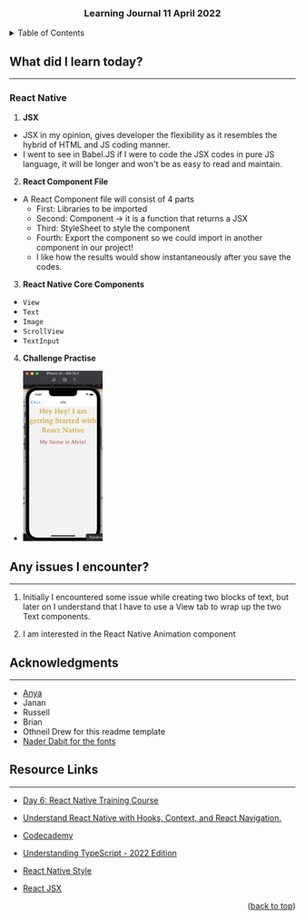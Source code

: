 <div id="top"></div>

<br />

<h3 align="center">Learning Journal 11 April 2022</h3>

<!-- TABLE OF CONTENTS -->
<details>
  <summary>Table of Contents</summary>
  <ul>
    <li><a href="#what-did-i-learn-today">What did I learn today?</a></li>
    <li><a href="#any-issues-i-encounter">Any issues I encounter?</a></li>
    <li><a href="#acknowledgments">Acknowledgments</a></li>
    <li><a href="#resource-links">Resource Links</a></li>
      </ul>
     
</details>

<!-- ABOUT THE PROJECT -->
## What did I learn today? ##
----
### React Native ###
1. **JSX**
  - JSX in my opinion, gives developer the flexibility as it resembles the hybrid of HTML and JS coding manner.
  - I went to see in Babel.JS if I were to code the JSX codes in pure JS language, it will be longer and won't be as easy to read and maintain.

2. **React Component File**
  - A React Component file will consist of 4 parts
    - First: Libraries to be imported
    - Second: Component -> it is a function that returns a JSX
    - Third: StyleSheet to style the component
    - Fourth: Export the component so we could import in another component in our project!
    - I like how the results would show instantaneously after you save the codes.

3. **React Native Core Components**
  - `View`
  - `Text`
  - `Image`
  - `ScrollView`
  - `TextInput`

4. **Challenge Practise**
  - <img src="./img/challengeQn.png" height="300"/><br/>

## Any issues I encounter? ##
----
1. Initially I encountered some issue while creating two blocks of text, but later on I understand that I have to use a View tab to wrap up the two Text components.

2. I am interested in the React Native Animation component 

<!-- ACKNOWLEDGMENTS -->
## Acknowledgments ##
----
* [Anya](https://github.com/huanganya/react-native-starter)
* Janan
* Russell
* Brian
* Othneil Drew for this readme template
* [Nader Dabit for the fonts](https://github.com/react-native-training/react-native-fonts)

<!-- Resource Links -->
## Resource Links ##
----
* [Day 6: React Native Training Course](https://docs.google.com/document/d/1fa032pQuv8I8gXU7pqMd20sJfbnJZnPqVqdSlo9_v8s/edit#)

* [Understand React Native with Hooks, Context, and React Navigation.](https://nlbsg.udemy.com/course/the-complete-react-native-and-redux-course/learn/lecture/15706480#overview)

* [Codecademy](https://www.codecademy.com/learn/learn-typescript)

* [Understanding TypeScript - 2022 Edition](https://nlbsg.udemy.com/course/understanding-typescript/learn/lecture/16888226#overview)

* [React Native Style](https://reactnative.dev/docs/style)

* [React JSX](https://www.w3schools.com/react/react_jsx.asp)

<p align="right">(<a href="#top">back to top</a>)</p>

